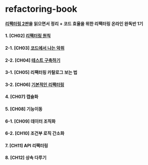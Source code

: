# refactoring-book
#### [리팩터링 2판](http://www.kyobobook.co.kr/product/detailViewKor.laf?ejkGb=KOR&barcode=9791162242742)을 읽으면서 정리 + 코드 효율을 위한 리팩터링 온라인 완독반 1기



#### 1. [CH02] [리팩터링 원칙](https://github.com/haeinoh/refactoring-book/tree/main/ch02) 



#### 2-1. [CH03] [코드에서 나는 악취](https://github.com/haeinoh/refactoring-book/blob/main/ch03/README.md)



#### 2-2. [CH04] [테스트 구축하기](https://github.com/haeinoh/refactoring-book/blob/main/ch04/README.md)



#### 3-1. [CH05] 리팩터링 카탈로그 보는 법



#### 3-2. [CH06] [기본적인 리팩터링](https://github.com/haeinoh/refactoring-book/tree/main/ch06)



#### 4. [CH07] 캡슐화



#### 5. [CH08] 기능이동



#### 6-1. [CH09] 데이터 조직화



#### 6-2. [CH10] 조건부 로직 간소화



#### 7. [CH11] API 리팩터링



#### 8. [CH12] 상속 다루기

















